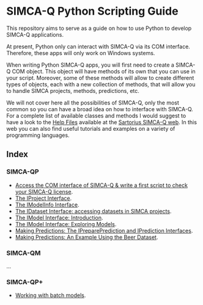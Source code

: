 # SIMCA-Q Python Scripting Guide

This repository aims to serve as a guide on how to use Python to develop SIMCA-Q applications.

At present, Python only can interact with SIMCA-Q via its COM interface. Therefore, these apps will only work on Windows systems.

When writing Python SIMCA-Q apps, you will first need to create a SIMCA-Q COM object. This object will have methods of its own that you can use in your script. Moreover, some of these methods will allow to create different types of objects, each with a new collection of methods, that will allow you to handle SIMCA projects, methods, predictions, etc.

We will not cover here all the possibilities of SIMCA-Q, only the most common so you can have a broad idea on how to interface with SIMCA-Q. For a complete list of available classes and methods I would suggest to have a look to the [Help Files](https://www.sartorius.com/download/961736/simca-q-17-0-1-help-files-en-b-00260-sartorius-zip-data.zip) available at the [Sartorius SIMCA-Q web](https://www.sartorius.com/en/products/oem/oem-data-analytics/simca-q). In this web you can also find useful tutorials and examples on a variety of programming languages.

## Index

### SIMCA-QP

- [Access the COM interface of SIMCA-Q & write a first script to check your SIMCA-Q license](00_COM_and_License/COM_and_License.md).
- [The IProject Interface](01_ProjectInterface/ExploreProjectInterface.md).
- [The IModelInfo Interface](02_ModelInfoInterface_0/ExploreModelInfoInterface.md).
- [The IDataset Interface: accessing datasets in SIMCA projects](03_DatasetInterface/ExploreDatasetInterface.md).
- [The IModel Interface: Introduction](04_ModelInterface_0/ModelInterface_Introduction.md).
- [The IModel Interface: Exploring Models](04_ModelInterface_1/ModelInterface_ExploringModels.md).
- [Making Predictions: The IPreparePrediction and IPrediction Interfaces](06_PredictionInterface_0/PredictionInterface_Introduction.md).
- [Making Predictions: An Example Using the Beer Dataset](06_PredictionInterface_1/PredictionInterface_BeerExample.ipynb).

### SIMCA-QM

...

### SIMCA-QP+

- [Working with batch models](20_Batch_Models/Batch_Models.md).
